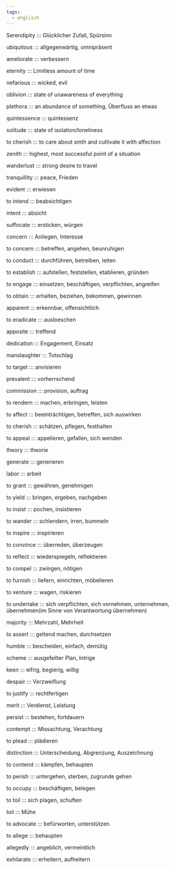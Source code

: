 ```yaml
---
tags:
  - englisch
---
```

Serendipity ::: Glücklicher Zufall, Spürsinn
<!--SR:!2024-10-02,68,312!2024-10-05,68,317-->

ubiquitous ::: allgegenwärtig, omnipräsent
<!--SR:!2025-06-01,251,330!2025-02-23,168,317-->

ameliorate ::: verbessern
<!--SR:!2024-10-05,19,382!2024-10-18,29,382-->

eternity ::: Limitless amount of time
<!--SR:!2025-05-23,245,332!2024-09-30,65,317-->

nefarious ::: wicked, evil
<!--SR:!2024-10-02,68,312!2024-09-26,61,317-->

oblivion ::: state of unawareness of everything
<!--SR:!2025-02-19,164,312!2024-10-12,75,325-->

plethora ::: an abundance of something, Überfluss an etwas
<!--SR:!2024-10-04,67,317!2025-05-12,236,332-->

quintessence ::: quintessenz
<!--SR:!2025-05-26,249,332!2024-09-25,61,317-->

solitude ::: state of isolation/loneliness
<!--SR:!2025-05-09,235,330!2024-10-06,69,317-->

to cherish ::: to care about smth and cultivate it with affection
<!--SR:!2024-09-24,61,317!2025-03-03,176,310-->

zenith ::: highest, most successful point of a situation
<!--SR:!2025-04-13,210,325!2025-01-30,144,310-->

wanderlust ::: strong desire to travel
<!--SR:!2025-06-07,257,337!2025-05-09,236,332-->

tranquillity ::: peace, Frieden
<!--SR:!2025-03-30,202,312!2025-06-03,253,337-->

evident ::: erwiesen
<!--SR:!2024-10-26,71,352!2024-12-06,89,358-->

to intend ::: beabsichtigen
<!--SR:!2024-10-21,68,352!2024-12-04,87,358-->

intent ::: absicht
<!--SR:!2024-10-20,67,352!2024-11-05,80,358-->

suffocate ::: ersticken, würgen
<!--SR:!2024-10-27,72,352!2024-11-29,82,358-->

concern ::: Anliegen, Interesse
<!--SR:!2024-10-10,55,318!2024-10-31,75,352-->

to concern ::: betreffen, angehen, beunruhigen
<!--SR:!2024-12-15,98,318!2024-11-03,79,352-->

to conduct ::: durchführen, betreiben, leiten
<!--SR:!2024-10-10,59,332!2024-12-08,91,358-->

to establish ::: aufstellen, feststellen, etablieren, gründen
<!--SR:!2025-01-21,134,358!2024-11-30,83,352-->

to engage ::: einsetzen, beschäftigen, verpflichten, angreifen
<!--SR:!2024-10-04,26,272!2024-10-07,28,288-->

to obtain ::: erhalten, beziehen, bekommen, gewinnen
<!--SR:!2024-11-16,54,312!2025-01-15,128,358-->

apparent ::: erkennbar, offensichtlich
<!--SR:!2024-10-12,59,332!2024-10-18,40,298-->

to eradicate ::: ausloeschen
<!--SR:!2024-10-06,19,382!2024-10-10,20,364-->

apposite ::: treffend
<!--SR:!2024-10-09,19,364!2024-10-06,18,362-->

dedication ::: Engagement, Einsatz
<!--SR:!2024-10-01,15,363!2024-10-24,31,384-->

manslaughter ::: Totschlag
<!--SR:!2024-10-09,22,383!2024-10-14,24,384-->

to target ::: anvisieren
<!--SR:!2024-10-13,23,384!2024-10-21,32,382-->

prevalent ::: vorherrschend
<!--SR:!2024-10-24,31,384!2024-10-18,29,382-->

commission ::: provision, auftrag
<!--SR:!2024-10-07,56,338!2024-10-26,71,352-->

to rendern ::: machen, erbringen, leisten
<!--SR:!2024-12-03,86,357!2025-02-16,149,312-->

to affect ::: beeinträchtigen, betreffen, sich auswirken
<!--SR:!2024-11-10,85,352!2024-12-09,92,358-->

to cherish ::: schätzen, pflegen, festhalten
<!--SR:!2024-10-27,72,352!2024-10-29,73,358-->

to appeal ::: appelieren, gefallen, sich wenden
<!--SR:!2024-12-08,90,318!2024-11-25,78,372-->

theory ::: theorie
<!--SR:!2024-12-04,87,368!2024-11-30,82,358-->

generate ::: generieren
<!--SR:!2024-12-13,95,368!2024-12-04,87,358-->

labor ::: arbeit
<!--SR:!2024-12-12,95,368!2024-11-03,78,358-->

to grant ::: gewähren, genehmigen
<!--SR:!2024-11-03,78,358!2024-11-27,80,348-->

to yield ::: bringen, ergeben, nachgeben
<!--SR:!2024-10-24,45,298!2024-11-17,70,352-->

to insist ::: pochen, insistieren
<!--SR:!2024-12-06,89,358!2024-12-13,95,368-->

to wander ::: schlendern, irren, bummeln
<!--SR:!2024-10-30,75,358!2024-11-18,71,348-->

to inspire ::: inspirieren
<!--SR:!2024-11-08,83,358!2024-11-23,76,368-->

to convince ::: überreden, überzeugen
<!--SR:!2024-12-06,88,368!2024-11-30,83,358-->

to reflect ::: wiederspiegeln, reflektieren
<!--SR:!2024-12-10,92,358!2024-12-08,91,368-->

to compel ::: zwingen, nötigen
<!--SR:!2024-09-26,47,338!2024-10-16,31,348-->

to furnish ::: liefern, einrichten, möbelieren
<!--SR:!2024-11-28,81,368!2024-10-31,76,358-->

to venture ::: wagen, riskieren
<!--SR:!2024-11-28,80,368!2024-12-07,90,358-->

to undertake ::: sich verpflichten, sich vornehmen, unternehmen, übernehmen(im Sinne von Verantwortung übernehmen)
<!--SR:!2024-12-04,82,278!2024-12-17,100,377-->

majority ::: Mehrzahl, Mehrheit
<!--SR:!2024-12-02,85,368!2024-10-29,74,358-->

to assert ::: geltend machen, durchsetzen
<!--SR:!2024-09-27,10,278!2024-11-04,47,354-->

humble ::: bescheiden, einfach, demütig
<!--SR:!2024-11-02,77,358!2024-11-15,68,348-->

scheme ::: ausgefeilter Plan, Intrige
<!--SR:!2024-11-29,82,368!2024-10-30,75,358-->

keen ::: eifrig, begierig, willig
<!--SR:!2025-01-17,130,348!2024-12-08,91,358-->

despair ::: Verzweiflung
<!--SR:!2024-11-27,79,368!2024-12-05,88,358-->

to justify ::: rechtfertigen
<!--SR:!2024-12-01,84,368!2024-12-01,83,358-->

merit ::: Verdienst, Leistung
<!--SR:!2024-11-07,60,348!2024-11-07,82,358-->

persist ::: bestehen, fortdauern
<!--SR:!2024-11-01,76,358!2024-11-20,73,348-->

contempt ::: Missachtung, Verachtung
<!--SR:!2025-03-31,189,348!2024-10-14,29,338-->

to plead ::: plädieren
<!--SR:!2024-12-09,92,358!2024-12-08,90,368-->

distinction ::: Unterscheidung, Abgrenzung, Auszeichnung
<!--SR:!2025-04-10,199,358!2024-11-21,74,368-->

to contend ::: kämpfen, behaupten
<!--SR:!2024-12-02,85,368!2024-10-14,61,338-->

to perish ::: untergehen, sterben, zugrunde gehen
<!--SR:!2024-09-24,6,308!2024-11-04,79,358-->

to occupy ::: beschäftigen, belegen
<!--SR:!2024-11-02,77,358!2024-11-25,78,368-->

to toil ::: sich plagen, schuften
<!--SR:!2024-11-15,67,338!2024-12-04,87,368-->

toil ::: Mühe
<!--SR:!2024-12-02,85,358!2024-12-07,89,368-->

to advocate ::: befürworten, unterstützen
<!--SR:!2024-11-22,75,368!2024-12-05,87,358-->

to allege ::: behaupten
<!--SR:!2024-12-12,94,368!2024-10-08,30,338-->

allegedly ::: angeblich, vermeintlich
<!--SR:!2024-10-01,48,348!2024-11-30,83,358-->

exhilarate ::: erheitern, aufheitern
<!--SR:!2024-10-25,32,385!2024-09-25,2,305-->

